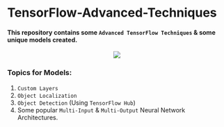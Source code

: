 # TensorFlow-Advanced-Techniques

#### This repository contains some `Advanced TensorFlow Techniques` & some unique models created.

<p align="center"> <img src= "https://miro.medium.com/max/600/1*HLziSq4zU8TNCNJBuuQQVw.jpeg"> </p> 

### Topics for Models:
1. `Custom Layers`
2. `Object Localization`
3. `Object Detection` (Using `TensorFlow Hub`)
4. Some popular `Multi-Input` & `Multi-Output` Neural Network Architectures.
